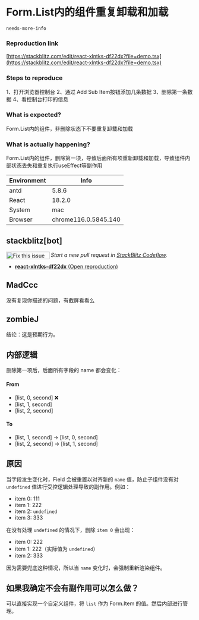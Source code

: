 # Form.List内的组件重复卸载和加载

`needs-more-info`

### Reproduction link

[https://stackblitz.com/edit/react-xlntks-df22dx?file=demo.tsx](https://stackblitz.com/edit/react-xlntks-df22dx?file=demo.tsx)

### Steps to reproduce

1、打开浏览器控制台
2、通过 Add Sub Item按钮添加几条数据
3、删除第一条数据
4、看控制台打印的信息

### What is expected?

Form.List内的组件，非删除状态下不要重复卸载和加载

### What is actually happening?

Form.List内的组件，删除第一项，导致后面所有项重新卸载和加载，导致组件内部状态丢失和重复执行useEffect等副作用

| Environment | Info                 |
| ----------- | -------------------- |
| antd        | 5.8.6                |
| React       | 18.2.0               |
| System      | mac                  |
| Browser     | chrome116.0.5845.140 |

<!-- generated by ant-design-issue-helper. DO NOT REMOVE -->

## stackblitz[bot]

<a href='https://stackblitz.com/~/github.com/ant-design/ant-design/issues/44714?repros=react-xlntks-df22dx'><img src='https://developer.stackblitz.com/img/fix_this_issue_small.svg' alt='Fix this issue in StackBlitz Codeflow' align='left' width='117' height='20'></a> _Start a new pull request in [StackBlitz Codeflow](https://stackblitz.com/~/github.com/ant-design/ant-design/issues/44714?repros=react-xlntks-df22dx)._

- [**react-xlntks-df22dx** (Open reproduction)](https://stackblitz.com/edit/react-xlntks-df22dx?issueRepo=ant-design/ant-design&issueNumber=44714)

## MadCcc

没有复现你描述的问题，有截屏看看么

## zombieJ

结论：这是预期行为。

## 内部逻辑

删除第一项后，后面所有字段的 name 都会变化：

#### From

- [list, 0, second] ❌
- [list, 1, second]
- [list, 2, second]

#### To

- [list, 1, second] -> [list, 0, second]
- [list, 2, second] -> [list, 1, second]

## 原因

当字段发生变化时，Field 会被重置以对齐新的 `name` 值，防止子组件没有对 `undefined` 值进行受控逻辑处理导致的副作用。例如：

- item 0: 111
- item 1: 222
- item 2: `undefined`
- item 3: 333

在没有处理 `undefined` 的情况下，删除 `item 0` 会出现：

- item 0: 222
- item 1: 222（实际值为 `undefined`）
- item 2: 333

因为需要兜底这种情况，所以当 `name` 变化时，会强制重新渲染组件。

## 如果我确定不会有副作用可以怎么做？

可以直接实现一个自定义组件，将 `list` 作为 Form.Item 的值。然后内部进行管理。
